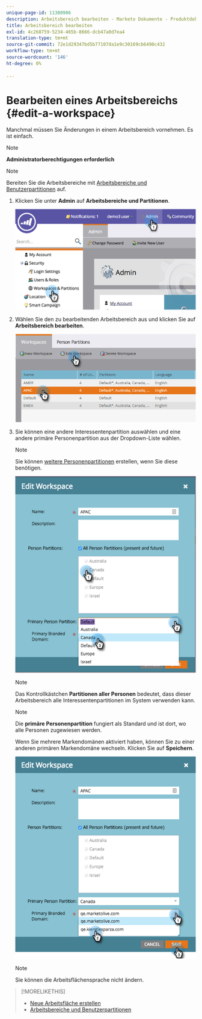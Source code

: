 ```yaml
---
unique-page-id: 11380986
description: Arbeitsbereich bearbeiten - Marketo Dokumente - Produktdokumentation
title: Arbeitsbereich bearbeiten
exl-id: 4c268759-5234-465b-8666-dcb47a0d7ea4
translation-type: tm+mt
source-git-commit: 72e1d29347bd5b77107da1e9c30169cb6490c432
workflow-type: tm+mt
source-wordcount: '146'
ht-degree: 0%

---
```


# Bearbeiten eines Arbeitsbereichs {#edit-a-workspace}

Manchmal müssen Sie Änderungen in einem Arbeitsbereich vornehmen. Es ist einfach.

>[!NOTE]
>
>**Administratorberechtigungen erforderlich**

>[!NOTE]
>
>Bereiten Sie die Arbeitsbereiche mit [Arbeitsbereiche und Benutzerpartitionen](/help/marketo/product-docs/administration/workspaces-and-person-partitions/understanding-workspaces-and-person-partitions.md) auf.

1. Klicken Sie unter **Admin** auf **Arbeitsbereiche und Partitionen**.

   ![](assets/image2014-9-17-11-3a59-3a11-1.png)

1. Wählen Sie den zu bearbeitenden Arbeitsbereich aus und klicken Sie auf **Arbeitsbereich bearbeiten**.

   ![](assets/two-7.png)

1. Sie können eine andere Interessentenpartition auswählen und eine andere primäre Personenpartition aus der Dropdown-Liste wählen.

   >[!NOTE]
   >
   >Sie können [weitere Personenpartitionen](/help/marketo/product-docs/administration/workspaces-and-person-partitions/create-a-person-partition.md) erstellen, wenn Sie diese benötigen.

   ![](assets/three-7.png)

   >[!NOTE]
   >
   >Das Kontrollkästchen **Partitionen aller Personen** bedeutet, dass dieser Arbeitsbereich alle Interessentenpartitionen im System verwenden kann.

   >[!NOTE]
   >
   >Die **primäre Personenpartition** fungiert als Standard und ist dort, wo alle Personen zugewiesen werden.

   Wenn Sie mehrere Markendomänen aktiviert haben, können Sie zu einer anderen primären Markendomäne wechseln. Klicken Sie auf **Speichern**.

   ![](assets/four-6.png)

   >[!NOTE]
   >
   >Sie können die Arbeitsflächensprache nicht ändern.

>[!MORELIKETHIS]
>
>* [Neue Arbeitsfläche erstellen](/help/marketo/product-docs/administration/workspaces-and-person-partitions/create-a-new-workspace.md)
>* [Arbeitsbereiche und Benutzerpartitionen](/help/marketo/product-docs/administration/workspaces-and-person-partitions/understanding-workspaces-and-person-partitions.md)

